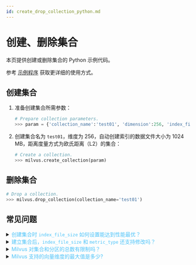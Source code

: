 ```yaml
---
id: create_drop_collection_python.md
---
```


# 创建、删除集合

本页提供创建或删除集合的 Python 示例代码。

<div class="alert note">
参考 <a href="https://github.com/milvus-io/pymilvus/tree/master/examples">示例程序</a> 获取更详细的使用方式。
</div>

## 创建集合

1. 准备创建集合所需参数：

   ```python
   # Prepare collection parameters.
   >>> param = {'collection_name':'test01', 'dimension':256, 'index_file_size':1024, 'metric_type':MetricType.L2}
   ```

2. 创建集合名为 `test01`，维度为 256，自动创建索引的数据文件大小为 1024 MB，距离度量方式为欧氏距离（L2）的集合：

   ```python
   # Create a collection.
   >>> milvus.create_collection(param)
   ```


## 删除集合

```python
# Drop a collection.
>>> milvus.drop_collection(collection_name='test01')
```

## 常见问题

<details>
<summary><font color="#4fc4f9">创建集合时 <code>index_file_size</code> 如何设置能达到性能最优？</font></summary>
{{fragments/faq_index_file_size_best_practice.md}}
</details>
<details>
<summary><font color="#4fc4f9">建立集合后，<code>index_file_size</code> 和 <code>metric_type</code> 还支持修改吗？</font></summary>
{{fragments/faq_update_param_after_collection.md}}
</details>
<details>
<summary><font color="#4fc4f9">Milvus 对集合和分区的总数有限制吗？</font></summary>
{{fragments/faq_collection_partition_numbers.md}}
</details>
<details>
<summary><font color="#4fc4f9">Milvus 支持的向量维度的最大值是多少? </font></summary>
{{fragments/faq_max_vector_dimension.md}}
</details>